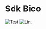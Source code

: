 # Sdk Bico

[![Test](https://github.com/emirdeliz/sdk-bico/actions/workflows/test.yml/badge.svg)](https://github.com/emirdeliz/sdk-bico/actions/workflows/test.yml)
[![Lint](https://github.com/emirdeliz/sdk-bico/actions/workflows/lint.yml/badge.svg)](https://github.com/emirdeliz/sdk-bico/actions/workflows/lint.yml)
